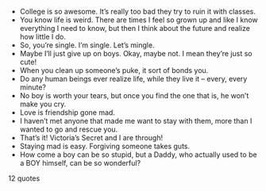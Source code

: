  - College is so awesome. It’s really too bad they try to ruin it with classes.
 - You know life is weird. There are times I feel so grown up and like I know everything I need to know, but then I think about the future and realize how little I do.
 - So, you’re single. I’m single. Let’s mingle.
 - Maybe I’ll just give up on boys. Okay, maybe not. I mean they’re just so cute!
 - When you clean up someone’s puke, it sort of bonds you.
 - Do any human beings ever realize life, while they live it – every, every minute?
 - No boy is worth your tears, but once you find the one that is, he won’t make you cry.
 - Love is friendship gone mad.
 - I haven’t met anyone that made me want to stay with them, more than I wanted to go and rescue you.
 - That’s it! Victoria’s Secret and I are through!
 - Staying mad is easy. Forgiving someone takes guts.
 - How come a boy can be so stupid, but a Daddy, who actually used to be a BOY himself, can be so wonderful?

12 quotes